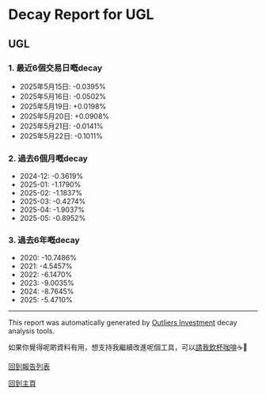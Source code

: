 # Decay Report for UGL

## UGL

### 1. 最近6個交易日嘅decay

- 2025年5月15日: -0.0395%
- 2025年5月16日: -0.0502%
- 2025年5月19日: +0.0198%
- 2025年5月20日: +0.0908%
- 2025年5月21日: -0.0141%
- 2025年5月22日: -0.1011%

### 2. 過去6個月嘅decay

- 2024-12: -0.3619%
- 2025-01: -1.1790%
- 2025-02: -1.1837%
- 2025-03: -0.4274%
- 2025-04: -1.9037%
- 2025-05: -0.8952%

### 3. 過去6年嘅decay

- 2020: -10.7486%
- 2021: -4.5457%
- 2022: -6.1470%
- 2023: -9.0035%
- 2024: -8.7645%
- 2025: -5.4710%

------------------------------
This report was automatically generated by [Outliers Investment](https://outliersecon.github.io/Outliers-Investment/) decay analysis tools.

如果你覺得呢啲資料有用，想支持我繼續改進呢個工具，可以[請我飲杯咖啡](https://buymeacoffee.com/outliersecon)☕🙏

[回到報告列表](https://outliersecon.github.io/Outliers-Investment/reports/reports_public)

[回到主頁](https://outliersecon.github.io/Outliers-Investment/)